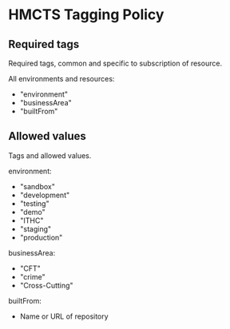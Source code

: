 # HMCTS Tagging Policy 

## Required tags
Required tags, common and specific to subscription of resource.

All environments and resources: 
 - "environment"
 - "businessArea"
 - "builtFrom"
     
## Allowed values
Tags and allowed values.

environment:
 - "sandbox"
 - "development"
 - "testing"
 - "demo"
 - "ITHC"
 - "staging"
 - "production"
 
businessArea:
 - "CFT"
 - "crime"
 - "Cross-Cutting"
 
 builtFrom: 
 - Name or URL of repository
